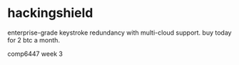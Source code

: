 # hackingshield
enterprise-grade keystroke redundancy with multi-cloud support. buy today for 2 btc a month.

comp6447 week 3
